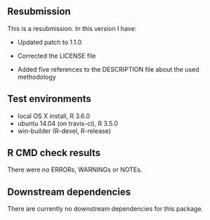 ## Resubmission
This is a resubmission. In this version I have:

* Updated patch to 1.1.0

* Corrected the LICENSE file

* Added five references to the DESCRIPTION file about the used methodology

## Test environments
* local OS X install, R 3.6.0
* ubuntu 14.04 (on travis-ci), R 3.5.0
* win-builder (R-devel, R-release)

## R CMD check results
There were no ERRORs, WARNINGs or NOTEs.

## Downstream dependencies
There are currently no downstream dependencies for this package.
